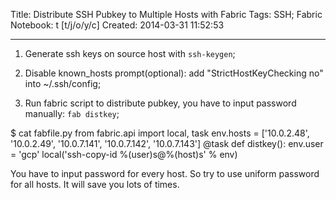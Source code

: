 Title: Distribute SSH Pubkey to Multiple Hosts with Fabric
Tags: SSH; Fabric
Notebook: t [t/j/o/y/c]
Created: 2014-03-31 11:52:53

------

1. Generate ssh keys on source host with `ssh-keygen`;

1. Disable known_hosts prompt(optional): add "StrictHostKeyChecking no" into ~/.ssh/config;

1. Run fabric script to distribute pubkey, you have to input password manually: `fab distkey`;

$ cat fabfile.py
from fabric.api import local, task
env.hosts = ['10.0.2.48', '10.0.2.49', '10.0.7.141', '10.0.7.142', '10.0.7.143']
@task
def distkey():
    env.user = 'gcp'
    local('ssh-copy-id %(user)s@%(host)s' % env)

You have to input password for every host. So try to use uniform password for all hosts. It will save you lots of times.
